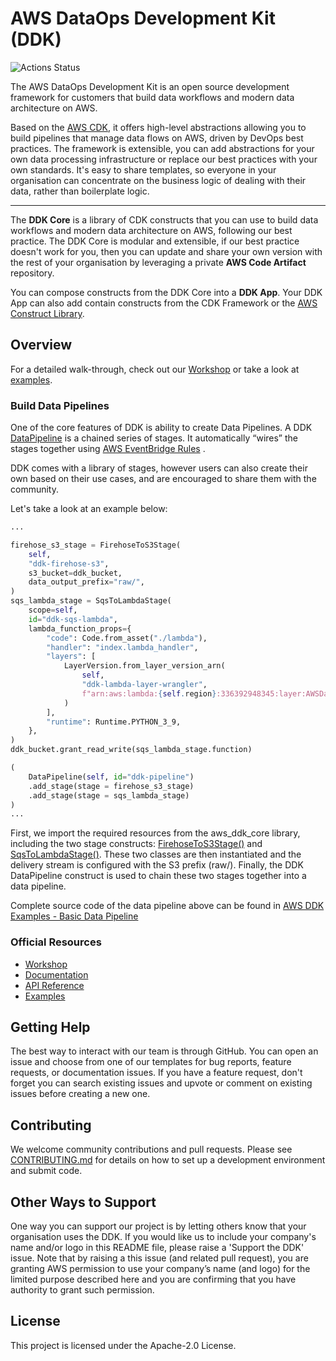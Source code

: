 # AWS DataOps Development Kit (DDK)
![Actions Status](https://github.com/awslabs/aws-ddk/actions/workflows/build.yml/badge.svg)

The AWS DataOps Development Kit is an open source development framework for customers that build data workflows and modern data architecture on AWS.

Based on the [AWS CDK](https://github.com/aws/aws-cdk), it offers high-level abstractions allowing you to build pipelines that manage data flows on AWS, driven by DevOps best practices.  The framework is extensible, you can add abstractions for your own data processing infrastructure or replace our best practices with your own standards. It's easy to share templates, so everyone in your organisation can concentrate on the business logic of dealing with their data, rather than boilerplate logic.

---

The **DDK Core** is a library of CDK constructs that you can use to build data workflows and modern data architecture on AWS, following our best practice. The DDK Core is modular and extensible, if our best practice doesn't work for you, then you can update and share your own version with the rest of your organisation by leveraging a private **AWS Code Artifact** repository.

You can compose constructs from the DDK Core into a **DDK App**.  Your DDK App can also add contain constructs from the CDK Framework or the [AWS Construct Library](https://docs.aws.amazon.com/cdk/api/latest/docs/aws-construct-library.html).

## Overview

For a detailed walk-through, check out our [Workshop](https://catalog.us-east-1.prod.workshops.aws/workshops/3644b48b-1d7c-43ef-a353-6edcd96385af/en-US) or
take a look at [examples](https://github.com/aws-samples/aws-ddk-examples).

### Build Data Pipelines

One of the core features of DDK is ability to create Data Pipelines. A DDK [DataPipeline](https://awslabs.github.io/aws-ddk/release/stable/api/core/stubs/aws_ddk_core.pipelines.DataPipeline.html) 
is a chained series of stages. It automatically “wires” the stages together using 
[AWS EventBridge Rules](https://docs.aws.amazon.com/eventbridge/latest/userguide/eb-rules.html) .

DDK comes with a library of stages, however users can also create their own based on their use cases, 
and are encouraged to share them with the community. 

Let's take a look at an example below:

```python
...

firehose_s3_stage = FirehoseToS3Stage(
    self,
    "ddk-firehose-s3",
    s3_bucket=ddk_bucket,
    data_output_prefix="raw/",
)
sqs_lambda_stage = SqsToLambdaStage(
    scope=self,
    id="ddk-sqs-lambda",
    lambda_function_props={
        "code": Code.from_asset("./lambda"),
        "handler": "index.lambda_handler",
        "layers": [
            LayerVersion.from_layer_version_arn(
                self,
                "ddk-lambda-layer-wrangler",
                f"arn:aws:lambda:{self.region}:336392948345:layer:AWSDataWrangler-Python39:2",
            )
        ],
        "runtime": Runtime.PYTHON_3_9,
    },
)
ddk_bucket.grant_read_write(sqs_lambda_stage.function)

(
    DataPipeline(self, id="ddk-pipeline")
    .add_stage(stage = firehose_s3_stage)
    .add_stage(stage = sqs_lambda_stage)
)
...
```

First, we import the required resources from the aws_ddk_core library, including the two stage constructs: 
[FirehoseToS3Stage()](https://constructs.dev/packages/aws-ddk-core/v/1.0.0-beta.1/api/FirehoseToS3Stage) and 
[SqsToLambdaStage()](https://constructs.dev/packages/aws-ddk-core/v/1.0.0-beta.1/api/SqsToLambdaStage). 
These two classes are then instantiated and the delivery stream is configured with the S3 prefix (raw/). 
Finally, the DDK DataPipeline construct is used to chain these two stages together into a data pipeline.

Complete source code of the data pipeline above can be found in 
[AWS DDK Examples - Basic Data Pipeline](https://github.com/aws-samples/aws-ddk-examples/tree/main/basic-data-pipeline)


### Official Resources
- [Workshop](https://catalog.us-east-1.prod.workshops.aws/workshops/3644b48b-1d7c-43ef-a353-6edcd96385af/en-US)
- [Documentation](https://awslabs.github.io/aws-ddk/)
- [API Reference](https://awslabs.github.io/aws-ddk/release/stable/api/index)
- [Examples](https://github.com/aws-samples/aws-ddk-examples/)

## Getting Help

The best way to interact with our team is through GitHub.  You can open an issue and choose from one of our templates for bug reports, feature requests, or documentation issues.  If you have a feature request, don't forget you can search existing issues and upvote or comment on existing issues before creating a new one.

## Contributing

We welcome community contributions and pull requests.  Please see [CONTRIBUTING.md](./CONTRIBUTING.md) for details on how to set up a development
environment and submit code.

## Other Ways to Support

One way you can support our project is by letting others know that your organisation uses the DDK.  If you would like us to include your company's name and/or logo in this README file, please raise a 'Support the DDK' issue.  Note that by raising a this issue (and related pull request), you are granting AWS permission to use your company’s name (and logo) for the limited purpose described here and you are confirming that you have authority to grant such permission.

## License
This project is licensed under the Apache-2.0 License.